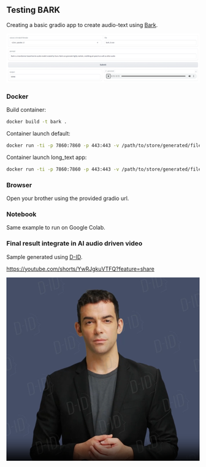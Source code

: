 ## Testing BARK

Creating a basic gradio app to create audio-text using [Bark](https://github.com/suno-ai/bark).

<img src="images/interface.png">

### Docker

Build container:

```bash
docker build -t bark .
```

Container launch default:

```bash
docker run -ti -p 7860:7860 -p 443:443 -v /path/to/store/generated/files/:/output --gpus all bark
```

Container launch long_text app:

```bash
docker run -ti -p 7860:7860 -p 443:443 -v /path/to/store/generated/files/:/output --gpus all  -e "LAUNCH_APP=app_long_text.py" bark
```

### Browser 

Open your brother using the provided gradio url.


### Notebook

Same example to run on Google Colab.


### Final result integrate in AI audio driven video

Sample generated using [D-ID](https://d-id.com/).

https://youtube.com/shorts/YwRJgkuVTFQ?feature=share

<img src="images/video-preview.png">
